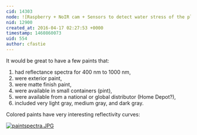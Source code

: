 ```yaml
---
cid: 14303
node: ![Raspberry + NoIR cam + Sensors to detect water stress of the plants during their growing](../notes/LaPa/03-31-2016/raspberry-noir-cam-sensors-to-detect-water-stress-of-the-plants-during-their-growing)
nid: 12900
created_at: 2016-04-17 02:27:53 +0000
timestamp: 1460860073
uid: 554
author: cfastie
---
```


It would be great to have a few paints that:

1. had reflectance spectra for 400 nm to 1000 nm,
2. were exterior paint,
3. were matte finish paint,
4. were available in small containers (pint),
5. were available from a national or global distributor (Home Depot?),
6. included very light gray, medium gray, and dark gray.

Colored paints have very interesting reflectivity curves:

[![paintspectra.JPG](//i.publiclab.org/system/images/photos/000/015/615/medium/paintspectra.JPG)](//i.publiclab.org/system/images/photos/000/015/615/original/paintspectra.JPG)



